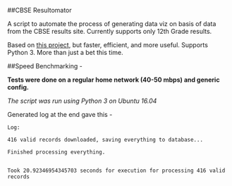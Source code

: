 ##CBSE Resultomator

A script to automate the process of generating data viz on basis of data from the CBSE results site.
Currently supports only 12th Grade results.

Based on [this project](https://github.com/anshuman73/2016-CBSE-Grade-12-Results), but faster, efficient, and more useful. Supports Python 3.
More than just a bet this time.

##Speed Benchmarking -

**Tests were done on a regular home network (40-50 mbps) and generic config.**

*The script was run using Python 3 on Ubuntu 16.04*

Generated log at the end gave this -

```
Log: 

416 valid records downloaded, saving everything to database...

Finished processing everything.


Took 20.92346954345703 seconds for execution for processing 416 valid records

```
